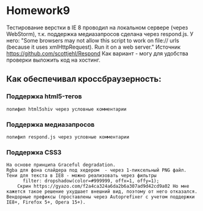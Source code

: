 # Homework9


Тестирование верстки в IE 8 проводил на локальном сервере (через WebStorm), т.к. поддержка медиазапросов сделана через respond.js.  У него:
	"Some browsers may not allow this script to work on file:// urls (because it uses xmlHttpRequest). Run it on a web server."
	Источник <https://github.com/scottjehl/Respond> 
Как вариант - могу для удобства проверки выложить код на хостинг.

## Как обеспечивал кроссбраузерность:

### Поддержка html5-тегов
	полифил html5shiv через условные комментарии
### Поддержка медиазапросов
	полифил respond.js через условные комментарии
### Поддержка CSS3
	На основе принципа Graceful degradation.
	Rgba для фона слайдера под хедером  - через 1-пиксельный PNG файл.
	Тени для текста в IE8 - можно реализовать через фильтры
		  filter: dropshadow(color=#999999, offx=1, offy=1);
		Скрин https://gyazo.com/f2a4ca324a6da2b6a307ad9d42cd9a02 Но мне кажется такое решение ухудшает внешний вид, поэтому от него отказался.
	Вендорные префиксы (проставлены через Autoprefixer с учетом поддержки  IE8+, Firefox 5+, Opera 15+).
